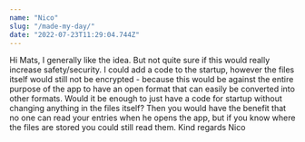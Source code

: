 ```yaml
---
name: "Nico"
slug: "/made-my-day/"
date: "2022-07-23T11:29:04.744Z"
---
```

Hi Mats,
I generally like the idea. But not quite sure if this would really increase safety/security.
I could add a code to the startup, however the files itself would still not be encrypted - because this would be against the entire purpose of the app to have an open format that can easily be converted into other formats.
Would it be enough to just have a code for startup without changing anything in the files itself? Then you would have the benefit that no one can read your entries when he opens the app, but if you know where the files are stored you could still read them.
Kind regards
Nico
